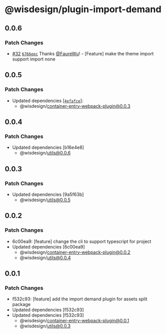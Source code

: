 # @wisdesign/plugin-import-demand

## 0.0.6

### Patch Changes

- [#32](https://github.com/wisdesignsystem/wis-cli/pull/32) [`6766eec`](https://github.com/wisdesignsystem/wis-cli/commit/6766eecf5b647f3975cfaf10ee8ecff85ae064c2) Thanks [@FaureWu](https://github.com/FaureWu)! - [Feature] make the theme import support import none

## 0.0.5

### Patch Changes

- Updated dependencies [[`4efafce`](https://github.com/wisdesignsystem/wis-cli/commit/4efafceddf27c3d88682881bea2a8c0b5acc1af3)]:
  - @wisdesign/container-entry-webpack-plugin@0.0.3

## 0.0.4

### Patch Changes

- Updated dependencies [b16e4e8]
  - @wisdesign/utils@0.0.6

## 0.0.3

### Patch Changes

- Updated dependencies [9a5f63b]
  - @wisdesign/utils@0.0.5

## 0.0.2

### Patch Changes

- 6c00ea9: [feature] change the cli to support typescript for project
- Updated dependencies [6c00ea9]
  - @wisdesign/container-entry-webpack-plugin@0.0.2
  - @wisdesign/utils@0.0.4

## 0.0.1

### Patch Changes

- f532c93: [feature] add the import demand plugin for assets split package
- Updated dependencies [f532c93]
- Updated dependencies [f532c93]
  - @wisdesign/container-entry-webpack-plugin@0.0.1
  - @wisdesign/utils@0.0.3
